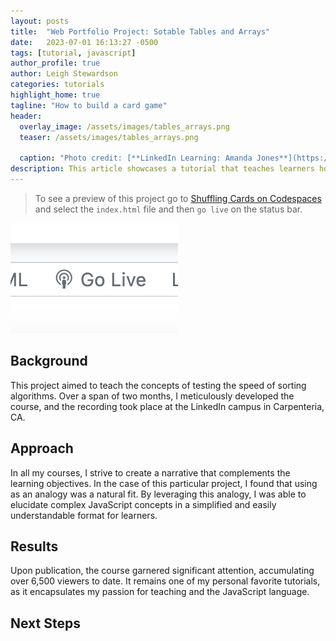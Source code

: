 ```yaml
---
layout: posts
title:  "Web Portfolio Project: Sotable Tables and Arrays"
date:   2023-07-01 16:13:27 -0500
tags: [tutorial, javascript]
author_profile: true
author: Leigh Stewardson
categories: tutorials
highlight_home: true
tagline: "How to build a card game"
header:
  overlay_image: /assets/images/tables_arrays.png
  teaser: /assets/images/tables_arrays.png
  
  caption: "Photo credit: [**LinkedIn Learning: Amanda Jones**](https://unsplash.com/@amandagraphc)"
description: This article showcases a tutorial that teaches learners how to code.
---
```


> To see a preview of this project go to [Shuffling Cards on Codespaces](https://leighlawhon-studious-space-guacamole-6v5gj6qwgp43rp4q.github.dev/) and select the `index.html` file and then `go live` on the status bar.

![go live](/assets/images/golive.png)

## Background
This project aimed to teach the concepts of testing the speed of sorting algorithms. Over a span of two months, I meticulously developed the course, and the recording took place at the LinkedIn campus in Carpenteria, CA. 

## Approach
In all my courses, I strive to create a narrative that complements the learning objectives. In the case of this particular project, I found that using  as an analogy was a natural fit. By leveraging this analogy, I was able to elucidate complex JavaScript concepts in a simplified and easily understandable format for learners.

## Results
Upon publication, the course garnered significant attention, accumulating over 6,500 viewers to date. It remains one of my personal favorite tutorials, as it encapsulates my passion for teaching and the JavaScript language.

## Next Steps
